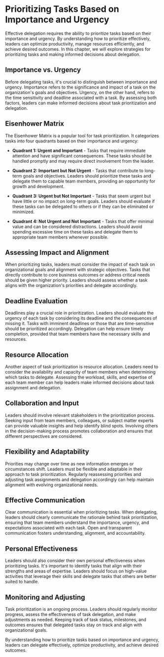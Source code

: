 Prioritizing Tasks Based on Importance and Urgency
==============================================================

Effective delegation requires the ability to prioritize tasks based on their importance and urgency. By understanding how to prioritize effectively, leaders can optimize productivity, manage resources efficiently, and achieve desired outcomes. In this chapter, we will explore strategies for prioritizing tasks and making informed decisions about delegation.

Importance vs. Urgency
----------------------

Before delegating tasks, it's crucial to distinguish between importance and urgency. Importance refers to the significance and impact of a task on the organization's goals and objectives. Urgency, on the other hand, refers to the time sensitivity and deadline associated with a task. By assessing both factors, leaders can make informed decisions about task prioritization and delegation.

Eisenhower Matrix
-----------------

The Eisenhower Matrix is a popular tool for task prioritization. It categorizes tasks into four quadrants based on their importance and urgency:

* **Quadrant 1: Urgent and Important** - Tasks that require immediate attention and have significant consequences. These tasks should be handled promptly and may require direct involvement from the leader.

* **Quadrant 2: Important but Not Urgent** - Tasks that contribute to long-term goals and objectives. Leaders should prioritize these tasks and delegate them to capable team members, providing an opportunity for growth and development.

* **Quadrant 3: Urgent but Not Important** - Tasks that seem urgent but have little or no impact on long-term goals. Leaders should evaluate if these tasks can be delegated to others or if they can be eliminated or minimized.

* **Quadrant 4: Not Urgent and Not Important** - Tasks that offer minimal value and can be considered distractions. Leaders should avoid spending excessive time on these tasks and delegate them to appropriate team members whenever possible.

Assessing Impact and Alignment
------------------------------

When prioritizing tasks, leaders must consider the impact of each task on organizational goals and alignment with strategic objectives. Tasks that directly contribute to core business outcomes or address critical needs should be given higher priority. Leaders should assess whether a task aligns with the organization's priorities and delegate accordingly.

Deadline Evaluation
-------------------

Deadlines play a crucial role in prioritization. Leaders should evaluate the urgency of each task by considering its deadline and the consequences of missing it. Tasks with imminent deadlines or those that are time-sensitive should be prioritized accordingly. Delegation can help ensure timely completion, provided that team members have the necessary skills and resources.

Resource Allocation
-------------------

Another aspect of task prioritization is resource allocation. Leaders need to consider the availability and capacity of team members when determining which tasks to delegate. Assessing the workload, skills, and expertise of each team member can help leaders make informed decisions about task assignment and delegation.

Collaboration and Input
-----------------------

Leaders should involve relevant stakeholders in the prioritization process. Seeking input from team members, colleagues, or subject matter experts can provide valuable insights and help identify blind spots. Involving others in the decision-making process promotes collaboration and ensures that different perspectives are considered.

Flexibility and Adaptability
----------------------------

Priorities may change over time as new information emerges or circumstances shift. Leaders must be flexible and adaptable in their approach to task prioritization. Regularly reassessing priorities and adjusting task assignments and delegation accordingly can help maintain alignment with evolving organizational needs.

Effective Communication
-----------------------

Clear communication is essential when prioritizing tasks. When delegating, leaders should clearly communicate the rationale behind task prioritization, ensuring that team members understand the importance, urgency, and expectations associated with each task. Open and transparent communication fosters understanding, alignment, and accountability.

Personal Effectiveness
----------------------

Leaders should also consider their own personal effectiveness when prioritizing tasks. It's important to identify tasks that align with their strengths and areas of expertise. Leaders should focus on high-value activities that leverage their skills and delegate tasks that others are better suited to handle.

Monitoring and Adjusting
------------------------

Task prioritization is an ongoing process. Leaders should regularly monitor progress, assess the effectiveness of task delegation, and make adjustments as needed. Keeping track of task status, milestones, and outcomes ensures that delegated tasks stay on track and align with organizational goals.

By understanding how to prioritize tasks based on importance and urgency, leaders can delegate effectively, optimize productivity, and achieve desired outcomes.
